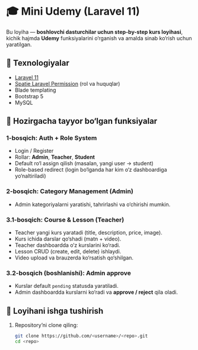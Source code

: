 # 🎓 Mini Udemy (Laravel 11)

Bu loyiha — **boshlovchi dasturchilar uchun step-by-step kurs loyihasi**, kichik hajmda **Udemy** funksiyalarini o‘rganish va amalda sinab ko‘rish uchun yaratilgan.

## 🚀 Texnologiyalar
- [Laravel 11](https://laravel.com/)
- [Spatie Laravel Permission](https://spatie.be/docs/laravel-permission/) (rol va huquqlar)
- Blade templating
- Bootstrap 5
- MySQL

## 🔑 Hozirgacha tayyor bo‘lgan funksiyalar

### 1-bosqich: Auth + Role System
- Login / Register
- Rollar: **Admin**, **Teacher**, **Student**
- Default ro‘l assign qilish (masalan, yangi user → student)
- Role-based redirect (login bo‘lganda har kim o‘z dashboardiga yo‘naltiriladi)

### 2-bosqich: Category Management (Admin)
- Admin kategoriyalarni yaratishi, tahrirlashi va o‘chirishi mumkin.

### 3.1-bosqich: Course & Lesson (Teacher)
- Teacher yangi kurs yaratadi (title, description, price, image).
- Kurs ichida darslar qo‘shadi (matn + video).
- Teacher dashboardda o‘z kurslarini ko‘radi.
- Lesson CRUD (create, edit, delete) ishlaydi.
- Video upload va brauzerda ko‘rsatish qo‘shilgan.

### 3.2-bosqich (boshlanishi): Admin approve
- Kurslar default `pending` statusda yaratiladi.
- Admin dashboardda kurslarni ko‘radi va **approve / reject** qila oladi.

## 📂 Loyihani ishga tushirish

1. Repository’ni clone qiling:
   ```bash
   git clone https://github.com/<username>/<repo>.git
   cd <repo>

